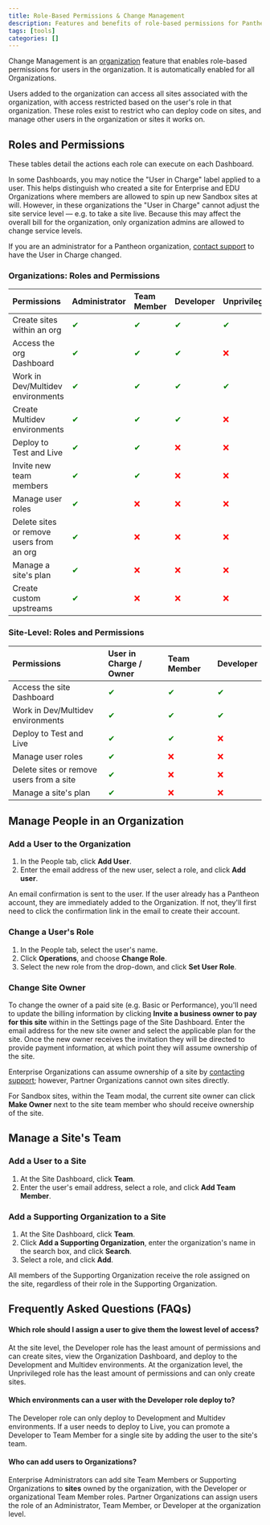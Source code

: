 ```yaml
---
title: Role-Based Permissions & Change Management
description: Features and benefits of role-based permissions for Pantheon Drupal and WordPress sites.
tags: [tools]
categories: []
---
```

Change Management is an [organization](/docs/organizations/) feature that enables role-based permissions for users in the organization. It is automatically enabled for all Organizations.

Users added to the organization can access all sites associated with the organization, with access restricted based on the user's role in that organization. These roles exist to restrict who can deploy code on sites, and manage other users in the organization or sites it works on.

## Roles and Permissions

These tables detail the actions each role can execute on each Dashboard.

In some Dashboards, you may notice the "User in Charge" label applied to a user. This helps distinguish who created a site for Enterprise and EDU Organizations where members are allowed to spin up new Sandbox sites at will. However, in these organizations the "User in Charge"  cannot adjust the site service level — e.g. to take a site live. Because this may affect the overall bill for the organization, only organization admins are allowed to change service levels.

If you are an administrator for a Pantheon organization, [contact support](/docs/support/) to have the User in Charge changed.

### Organizations: Roles and Permissions

| Permissions                              | Administrator                    | Team Member                      | Developer | Unprivileged <a rel="popover" data-proofer-ignore data-toggle="tooltip" data-html="true" data-title="Unprivileged" data-content="Enterprise and EDU+ organizations only"><em class="fa fa-info-circle"></em></a> |
|:---------------------------------------- |:-------------------------------- |:-------------------------------- |:-------------------------------- |:-------------------------------- |
| Create sites within an org               | <span style=color:green>✔</span> | <span style=color:green>✔</span> | <span style=color:green>✔</span> | <span style=color:green>✔</span> |
| Access the org Dashboard                 | <span style=color:green>✔</span> | <span style=color:green>✔</span> | <span style=color:green>✔</span> | <span style=color:red>❌</span>  |
| Work in Dev/Multidev environments        | <span style=color:green>✔</span> | <span style=color:green>✔</span> | <span style=color:green>✔</span> | <span style=color:green>✔</span> |
| Create Multidev environments             | <span style=color:green>✔</span> | <span style=color:green>✔</span> | <span style=color:green>✔</span> | <span style=color:red>❌</span>  |
| Deploy to Test and Live                  | <span style=color:green>✔</span> | <span style=color:green>✔</span> | <span style=color:red>❌</span>  | <span style=color:red>❌</span>  |
| Invite new team members                  | <span style=color:green>✔</span> | <span style=color:green>✔</span> | <span style=color:red>❌</span>  | <span style=color:red>❌</span>  |
| Manage user roles                        | <span style=color:green>✔</span> | <span style=color:red>❌</span>  | <span style=color:red>❌</span>  | <span style=color:red>❌</span>  |
| Delete sites or remove users from an org | <span style=color:green>✔</span> | <span style=color:red>❌</span>  | <span style=color:red>❌</span>  | <span style=color:red>❌</span>  |
| Manage a site's plan                     | <span style=color:green>✔</span> | <span style=color:red>❌</span>  | <span style=color:red>❌</span>  | <span style=color:red>❌</span>  |
| Create custom upstreams                  | <span style=color:green>✔</span> | <span style=color:red>❌</span>  | <span style=color:red>❌</span>  | <span style=color:red>❌</span>  |

### Site-Level: Roles and Permissions

| Permissions                              | User in Charge / Owner <a rel="popover" data-proofer-ignore data-toggle="tooltip" data-html="true" data-title="Owner" data-content="Partner organizations only"><em class="fa fa-info-circle"></em></a> | Team Member | Developer <a rel="popover" data-proofer-ignore data-toggle="tooltip" data-html="true" data-content="Enterprise organizations only"><em class="fa fa-info-circle"></em></a> |
|:---------------------------------------- |:-------------------------------- |:-------------------------------- |:-------------------------------- |
| Access the site Dashboard                | <span style=color:green>✔</span> | <span style=color:green>✔</span> | <span style=color:green>✔</span> |
| Work in Dev/Multidev environments        | <span style=color:green>✔</span> | <span style=color:green>✔</span> | <span style=color:green>✔</span> |
| Deploy to Test and Live                  | <span style=color:green>✔</span> | <span style=color:green>✔</span> | <span style=color:red>❌</span>  |
| Manage user roles                        | <span style=color:green>✔</span> | <span style=color:red>❌</span>  | <span style=color:red>❌</span>  |
| Delete sites or remove users from a site | <span style=color:green>✔</span> | <span style=color:red>❌</span>  | <span style=color:red>❌</span>  |
| Manage a site's plan                     | <span style=color:green>✔</span> <a rel="popover" data-proofer-ignore data-toggle="tooltip" data-html="true" data-title="Owner" data-content="When an organization is the owner of a site, users in charge cannot change the site plan."><em class="fa fa-info-circle"></em></a> | <span style=color:red>❌</span>  | <span style=color:red>❌</span>  |

## Manage People in an Organization

### Add a User to the Organization

1. In the People tab, click **Add User**.
2. Enter the email address of the new user, select a role, and click **Add user**.

An email confirmation is sent to the user. If the user already has a Pantheon account, they are immediately added to the Organization. If not, they'll first need to click the confirmation link in the email to create their account.

### Change a User's Role

1. In the People tab, select the user's name.
2. Click **Operations**, and choose **Change Role**.
3. Select the new role from the drop-down, and click **Set User Role**.

### Change Site Owner

To change the owner of a paid site (e.g. Basic or Performance), you'll need to update the billing information by clicking **Invite a business owner to pay for this site** within in the Settings page of the Site Dashboard. Enter the email address for the new site owner and select the applicable plan for the site. Once the new owner receives the invitation they will be directed to provide payment information, at which point they will assume ownership of the site.

Enterprise Organizations can assume ownership of a site by [contacting support](/docs/support); however, Partner Organizations cannot own sites directly.

For Sandbox sites, within the Team modal, the current site owner can click **Make Owner** next to the site team member who should receive ownership of the site.

## Manage a Site's Team

### Add a User to a Site
1. At the Site Dashboard, click **Team**.
2. Enter the user's email address, select a role, and click **Add Team Member**.

### Add a Supporting Organization to a Site
1. At the Site Dashboard, click **Team**.
2. Click **Add a Supporting Organization**, enter the organization's name in the search box, and click **Search**.
3. Select a role, and click **Add**.

All members of the Supporting Organization receive the role assigned on the site, regardless of their role in the Supporting Organization.

## Frequently Asked Questions (FAQs)

#### Which role should I assign a user to give them the lowest level of access?
At the site level, the Developer role has the least amount of permissions and can create sites, view the Organization Dashboard, and deploy to the Development and Multidev environments. At the organization level, the Unprivileged role has the least amount of permissions and can only create sites.

#### Which environments can a user with the Developer role deploy to?
The Developer role can only deploy to Development and Multidev environments. If a user needs to deploy to Live, you can promote a Developer to Team Member for a single site by adding the user to the site's team.

#### Who can add users to Organizations?
Enterprise Administrators can add site Team Members or Supporting Organizations to **sites** owned by the organization, with the Developer or organizational Team Member roles. Partner Organizations can assign users the role of an Administrator, Team Member, or Developer at the organization level.
